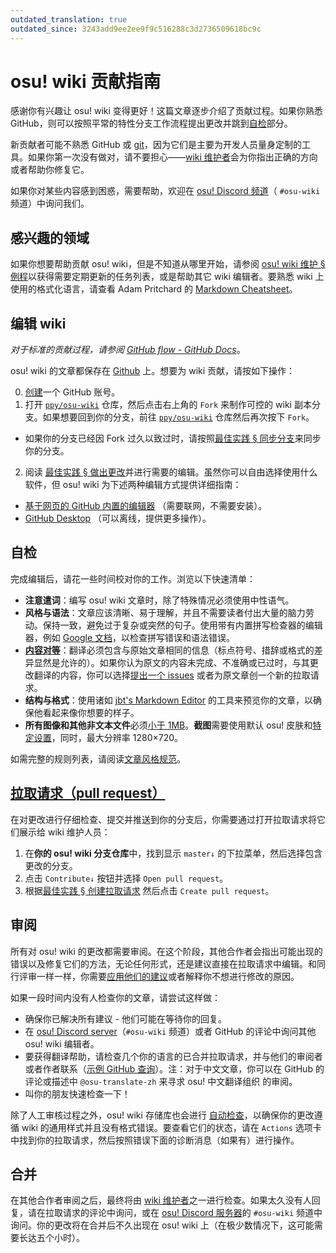 ```yaml
---
outdated_translation: true
outdated_since: 3243add9ee2ee9f9c516288c3d2736509618bc9c
---
```


# osu! wiki 贡献指南

感谢你有兴趣让 osu! wiki 变得更好！这篇文章逐步介绍了贡献过程。如果你熟悉 GitHub，则可以按照平常的特性分支工作流程提出更改并跳到[自检](#自检)部分。

新贡献者可能不熟悉 GitHub 或 [git](https://git-scm.com/)，因为它们是主要为开发人员量身定制的工具。如果你第一次没有做对，请不要担心——[wiki 维护者](/wiki/People/osu!_wiki_maintainers)会为你指出正确的方向或者帮助你修复它。

如果你对某些内容感到困惑，需要帮助，欢迎在 [osu! Discord 频道](https://discord.gg/ppy)（ `#osu-wiki` 频道）中询问我们。

## 感兴趣的领域

如果你想要帮助贡献 osu! wiki，但是不知道从哪里开始，请参阅 [osu! wiki 维护 § 例程](/wiki/osu!_wiki/Maintenance#routines)以获得需要定期更新的任务列表，或是帮助其它 wiki 编辑者。要熟悉 wiki 上使用的格式化语言，请查看 Adam Pritchard 的 [Markdown Cheatsheet](https://github.com/adam-p/markdown-here/wiki/Markdown-Cheatsheet)。

## 编辑 wiki

*对于标准的贡献过程，请参阅 [GitHub flow - GitHub Docs](https://docs.github.com/cn/get-started/quickstart/github-flow)*。

osu! wiki 的文章都保存在 [Github][osu_wiki] 上。想要为 wiki 贡献，请按如下操作：

0. [创建](https://github.com/signup)一个 GitHub 账号。
1. 打开 [`ppy/osu-wiki`][osu_wiki] 仓库，然后点击右上角的 `Fork` 来制作可控的 wiki 副本分支。如果想要回到你的分支，前往 [`ppy/osu-wiki`][osu_wiki] 仓库然后再次按下 `Fork`。

  - 如果你的分支已经因 Fork 过久以致过时，请按照[最佳实践 § 同步分支](/wiki/osu!_wiki/Contribution_guide/Best_practices#syncing-the-fork)来同步你的分支。

2. 阅读 [最佳实践 § 做出更改](/wiki/osu!_wiki/Contribution_guide/Best_practices#making-changes)并进行需要的编辑。虽然你可以自由选择使用什么软件，但 osu! wiki 为下述两种编辑方式提供详细指南：

  - [基于网页的 GitHub 内置的编辑器](/wiki/osu!_wiki/Contribution_guide/GitHub_web-based_editor) （需要联网，不需要安装）。
  - [GitHub Desktop](/wiki/osu!_wiki/Contribution_guide/GitHub_Desktop) （可以离线，提供更多操作）。

## 自检

完成编辑后，请花一些时间校对你的工作。浏览以下快速清单：

- **注意遣词**：编写 osu! wiki 文章时，除了特殊情况必须使用中性语气。
- **风格与语法**：文章应该清晰、易于理解，并且不需要读者付出大量的脑力劳动。保持一致，避免过于复杂或突然的句子。使用带有内置拼写检查器的编辑器，例如 [Google 文档](https://docs.google.com)，以检查拼写错误和语法错误。
- **[内容对等](/wiki/Article_styling_criteria/Writing#content-parity)**：翻译必须包含与原始文章相同的信息（标点符号、措辞或格式的差异显然是允许的）。如果你认为原文的内容未完成、不准确或已过时，与其更改翻译的内容，你可以选择[提出一个 issues](https://github.com/ppy/osu-wiki/issues/new) 或者为原文章创一个新的拉取请求。
- **结构与格式**：使用诸如 [jbt's Markdown Editor](https://jbt.github.io/markdown-editor/) 的工具来预览你的文章，以确保他看起来像你想要的样子。
- **所有图像和其他非文本文件**必须[小于 1MB](/wiki/Article_styling_criteria/Formatting#file-size)。**截图**需要使用默认 osu! 皮肤和[特定设置](/wiki/Article_styling_criteria/Formatting#screenshots-of-gameplay)，同时，最大分辨率 1280×720。

如需完整的规则列表，请阅读[文章风格规范](/wiki/Article_styling_criteria)。

## [拉取请求（pull request）](https://docs.github.com/cn/pull-requests/collaborating-with-pull-requests/proposing-changes-to-your-work-with-pull-requests/about-pull-requests)

在对更改进行仔细检查、提交并推送到你的分支后，你需要通过打开拉取请求将它们展示给 wiki 维护人员：

1. 在**你的 osu! wiki 分支仓库**中，找到显示 `master↓` 的下拉菜单，然后选择包含更改的分支。
2. 点击 `Contribute↓` 按钮并选择 `Open pull request`。
3. 根据[最佳实践 § 创建拉取请求](/wiki/osu!_wiki/Contribution_guide/Best_practices#opening-a-pull-request) 然后点击 `Create pull request`。

## 审阅

所有对 osu! wiki 的更改都需要审阅。在这个阶段，其他合作者会指出可能出现的错误以及修复它们的方法，无论任何形式，还是建议直接在拉取请求中编辑。和同行评审一样一样，你需要[应用他们的建议](/wiki/osu!_wiki/Contribution_guide/Best_practices#applying-reviews)或者解释你不想进行修改的原因。

如果一段时间内没有人检查你的文章，请尝试这样做：

- 确保你已解决所有建议 - 他们可能在等待你的回复。
- 在 [osu! Discord server](/wiki/Community/osu!_Discord_server)（`#osu-wiki` 频道）或者 GitHub 的评论中询问其他 osu! wiki 编辑者。
- 要获得翻译帮助，请检查几个你的语言的已合并拉取请求，并与他们的审阅者或者作者联系（[示例 GitHub 查询](https://github.com/ppy/osu-wiki/pulls?q=is%3Apr+is%3Amerged+%5BZH%5D)）。注：对于中文文章，你可以在 GitHub 的评论或描述中 `@osu-translate-zh` 来寻求 osu! 中文翻译组织 的审阅。<!-- Translation for additional sentence: "For articles written in Chinese, contributors can mention @osu-translate-zh in GitHub comments for review and/or help." -->
- 叫你的朋友快速检查一下！

除了人工审核过程之外，osu! wiki 存储库也会进行 [自动检查](/wiki/osu!_wiki/Maintenance#ci-checks)，以确保你的更改遵循 wiki 的通用样式并且没有格式错误。要查看它们的状态，请在 `Actions` 选项卡中找到你的拉取请求，然后按照错误下面的诊断消息（如果有）进行操作。

## 合并

在其他合作者审阅之后，最终将由 [wiki 维护者](/wiki/People/osu!_wiki_maintainers)之一进行检查。如果太久没有人回复，请在拉取请求的评论中询问，或在 [osu! Discord 服务器](/wiki/Community/osu!_Discord_server)的 `#osu-wiki` 频道中询问。你的更改将在合并后不久出现在 osu! wiki 上（在极少数情况下，这可能需要长达五个小时）。

[osu_wiki]: https://github.com/ppy/osu-wiki
